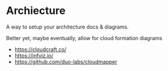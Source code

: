 # Archiecture
A way to setup your architecture docs & diagrams.

Better yet, maybe eventually, allow for cloud formation diagrams

- https://cloudcraft.co/
- https://infviz.io/
- https://github.com/duo-labs/cloudmapper
